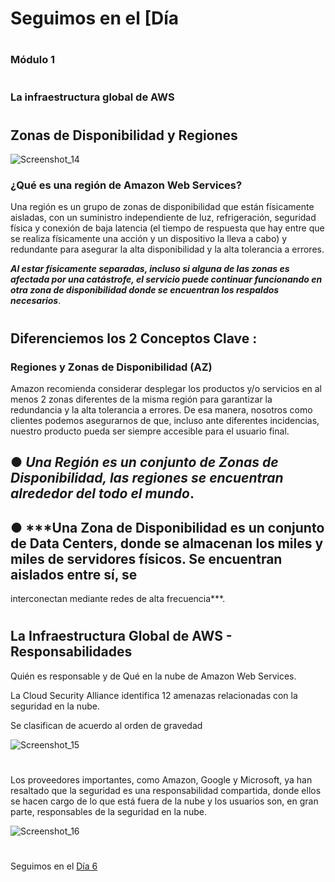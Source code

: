 
# Seguimos en el [Día
#
### Módulo 1
#

### La infraestructura global de AWS

#
## Zonas de Disponibilidad y Regiones


![Screenshot_14](https://user-images.githubusercontent.com/96561825/173482177-648fcfdc-c8c7-4ca8-82f8-489f4256c359.png)


### ¿Qué es una región de Amazon Web Services?
 
Una región es un grupo de zonas de disponibilidad que están físicamente aisladas, con un suministro independiente de luz, refrigeración, seguridad física y conexión de baja latencia (el tiempo de respuesta que hay entre que se realiza físicamente una acción y un dispositivo la lleva a cabo) y redundante para asegurar la alta disponibilidad y la alta tolerancia a errores.
 
***Al estar físicamente separadas, incluso si alguna de las zonas es afectada por una catástrofe, el servicio puede continuar funcionando en otra zona de disponibilidad donde se encuentran los respaldos necesarios***.


#
#


## Diferenciemos los 2 Conceptos Clave :

### Regiones y Zonas de Disponibilidad (AZ)


Amazon recomienda considerar desplegar los productos y/o servicios en al menos 2 zonas diferentes de la misma región para garantizar la redundancia y la alta
tolerancia a errores. De esa manera, nosotros como clientes podemos asegurarnos de que, incluso ante diferentes incidencias, nuestro producto pueda ser siempre accesible para el usuario final.


## ● ***Una Región es un conjunto de Zonas de Disponibilidad, las regiones se encuentran alrededor del todo el mundo***.

## ● ***Una Zona de Disponibilidad es un conjunto de Data Centers, donde se almacenan los miles y miles de servidores físicos. Se encuentran aislados entre sí, se
interconectan mediante redes de alta frecuencia***.

#
#
#


## La Infraestructura Global de AWS  -  Responsabilidades

Quién es responsable y de Qué en la nube de Amazon Web Services. 

La Cloud Security Alliance identifica 12 amenazas relacionadas con la seguridad en la nube.

Se clasifican de acuerdo al orden de gravedad

![Screenshot_15](https://user-images.githubusercontent.com/96561825/173482499-b167403f-3e83-418e-bea4-7a63ee9dd1d3.png)


#

Los proveedores importantes, como Amazon, Google y Microsoft, ya han resaltado que la seguridad es una responsabilidad compartida, donde ellos se hacen
cargo de lo que está fuera de la nube y los usuarios son, en gran parte, responsables de la seguridad en la nube.

![Screenshot_16](https://user-images.githubusercontent.com/96561825/173482549-24cfdcac-a755-4961-a259-87dc18c15e5d.png)


#
#
#
#
#
Seguimos en el [Día 6](day06.md)



